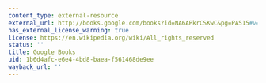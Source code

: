```yaml
---
content_type: external-resource
external_url: http://books.google.com/books?id=NA6APkrCSKwC&pg=PA515#v=onepage
has_external_license_warning: true
license: https://en.wikipedia.org/wiki/All_rights_reserved
status: ''
title: Google Books
uid: 1b6d4afc-e6e4-4bd8-baea-f561468de9ee
wayback_url: ''
---
```

